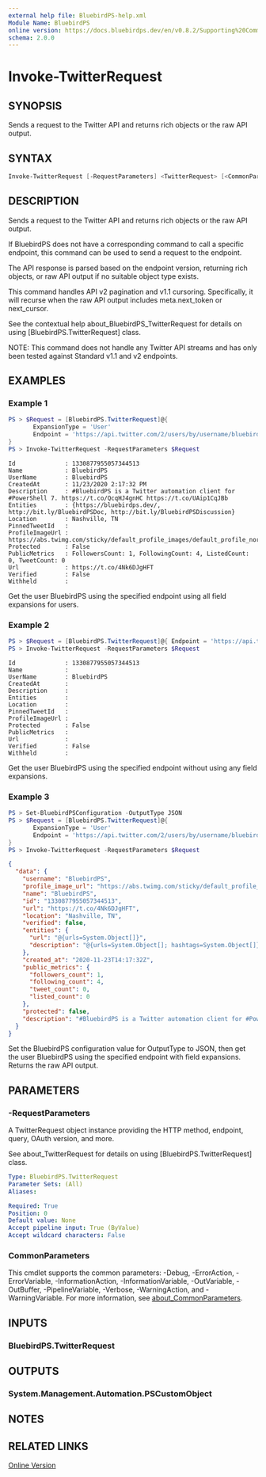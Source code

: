 ```yaml
---
external help file: BluebirdPS-help.xml
Module Name: BluebirdPS
online version: https://docs.bluebirdps.dev/en/v0.8.2/Supporting%20Commands/Invoke-TwitterRequest
schema: 2.0.0
---
```


# Invoke-TwitterRequest

## SYNOPSIS

Sends a request to the Twitter API and returns rich objects or the raw API output.

## SYNTAX

```powershell
Invoke-TwitterRequest [-RequestParameters] <TwitterRequest> [<CommonParameters>]
```

## DESCRIPTION

Sends a request to the Twitter API and returns rich objects or the raw API output.

If BluebirdPS does not have a corresponding command to call a specific endpoint, this command can be used to send a request to the endpoint.

The API response is parsed based on the endpoint version, returning rich objects, or raw API output if no suitable object type exists.

This command handles API v2 pagination and v1.1 cursoring. Specifically, it will recurse when the raw API output includes meta.next_token or next_cursor.

See the contextual help about_BluebirdPS_TwitterRequest for details on using [BluebirdPS.TwitterRequest] class.

NOTE: This command does not handle any Twitter API streams and has only been tested against Standard v1.1 and v2 endpoints.

## EXAMPLES

### Example 1

```powershell
PS > $Request = [BluebirdPS.TwitterRequest]@{
       ExpansionType = 'User'
       Endpoint = 'https://api.twitter.com/2/users/by/username/bluebirdps'
}
PS > Invoke-TwitterRequest -RequestParameters $Request
```

```text
Id              : 1330877955057344513
Name            : BluebirdPS
UserName        : BluebirdPS
CreatedAt       : 11/23/2020 2:17:32 PM
Description     : #BluebirdPS is a Twitter automation client for #PowerShell 7. https://t.co/QcqHJ4gnHC https://t.co/UAip1CqJBb
Entities        : {https://bluebirdps.dev/, http://bit.ly/BluebirdPSDoc, http://bit.ly/BluebirdPSDiscussion}
Location        : Nashville, TN
PinnedTweetId   :
ProfileImageUrl : https://abs.twimg.com/sticky/default_profile_images/default_profile_normal.png
Protected       : False
PublicMetrics   : FollowersCount: 1, FollowingCount: 4, ListedCount: 0, TweetCount: 0
Url             : https://t.co/4Nk6DJgHFT
Verified        : False
Withheld        :
```

Get the user BluebirdPS using the specified endpoint using all field expansions for users.

### Example 2

```powershell
PS > $Request = [BluebirdPS.TwitterRequest]@{ Endpoint = 'https://api.twitter.com/2/users/by/username/bluebirdps' }
PS > Invoke-TwitterRequest -RequestParameters $Request
```

```text
Id              : 1330877955057344513
Name            :
UserName        : BluebirdPS
CreatedAt       :
Description     :
Entities        :
Location        :
PinnedTweetId   :
ProfileImageUrl :
Protected       : False
PublicMetrics   :
Url             :
Verified        : False
Withheld        :
```

Get the user BluebirdPS using the specified endpoint without using any field expansions.

### Example 3

```powershell
PS > Set-BluebirdPSConfiguration -OutputType JSON
PS > $Request = [BluebirdPS.TwitterRequest]@{
       ExpansionType = 'User'
       Endpoint = 'https://api.twitter.com/2/users/by/username/bluebirdps'
}
PS > Invoke-TwitterRequest -RequestParameters $Request
```

```json
{
  "data": {
    "username": "BluebirdPS",
    "profile_image_url": "https://abs.twimg.com/sticky/default_profile_images/default_profile_normal.png",
    "name": "BluebirdPS",
    "id": "1330877955057344513",
    "url": "https://t.co/4Nk6DJgHFT",
    "location": "Nashville, TN",
    "verified": false,
    "entities": {
      "url": "@{urls=System.Object[]}",
      "description": "@{urls=System.Object[]; hashtags=System.Object[]}"
    },
    "created_at": "2020-11-23T14:17:32Z",
    "public_metrics": {
      "followers_count": 1,
      "following_count": 4,
      "tweet_count": 0,
      "listed_count": 0
    },
    "protected": false,
    "description": "#BluebirdPS is a Twitter automation client for #PowerShell 7. https://t.co/QcqHJ4gnHC https://t.co/UAip1CqJBb"
  }
}
```

Set the BluebirdPS configuration value for OutputType to JSON, then get the user BluebirdPS using the specified endpoint with field expansions. Returns the raw API output.

## PARAMETERS

### -RequestParameters

A TwitterRequest object instance providing the HTTP method, endpoint, query, OAuth version, and more.

See about_TwitterRequest for details on using [BluebirdPS.TwitterRequest] class.

```yaml
Type: BluebirdPS.TwitterRequest
Parameter Sets: (All)
Aliases:

Required: True
Position: 0
Default value: None
Accept pipeline input: True (ByValue)
Accept wildcard characters: False
```

### CommonParameters

This cmdlet supports the common parameters: -Debug, -ErrorAction, -ErrorVariable, -InformationAction, -InformationVariable, -OutVariable, -OutBuffer, -PipelineVariable, -Verbose, -WarningAction, and -WarningVariable. For more information, see [about_CommonParameters](http://go.microsoft.com/fwlink/?LinkID=113216).

## INPUTS

### BluebirdPS.TwitterRequest

## OUTPUTS

### System.Management.Automation.PSCustomObject

## NOTES

## RELATED LINKS

[Online Version](https://docs.bluebirdps.dev/en/v0.8.2/Supporting%20Commands/Invoke-TwitterRequest)
